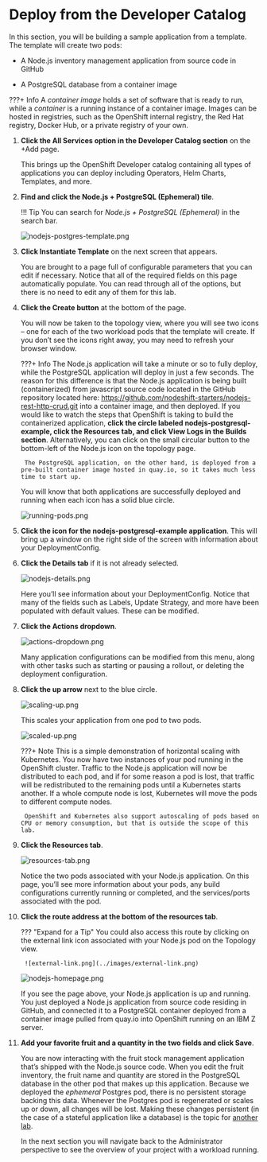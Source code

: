 # Deploy from the Developer Catalog

In this section, you will be building a sample application from a template. The template will create two pods:

* A Node.js inventory management application from source code in GitHub

* A PostgreSQL database from a container image

???+ Info
    A *container image* holds a set of software that is ready to run, while a *container* is a running instance of a container image. Images can be hosted in registries, such as the OpenShift internal registry, the Red Hat registry, Docker Hub, or a private registry of your own.

1. **Click the All Services option in the Developer Catalog section** on the +Add page.

    This brings up the OpenShift Developer catalog containing all types of applications you can deploy including Operators, Helm Charts, Templates, and more.

1. **Find and click the Node.js + PostgreSQL (Ephemeral) tile**.

    !!! Tip
        You can search for *Node.js + PostgreSQL (Ephemeral)* in the search bar.

    ![nodejs-postgres-template.png](../images/nodejs-postgres-template.png)

1. **Click Instantiate Template** on the next screen that appears.

    You are brought to a page full of configurable parameters that you can edit if necessary. Notice that all of the required fields on this page automatically populate. You can read through all of the options, but there is no need to edit any of them for this lab.

2. **Click the Create button** at the bottom of the page.

    You will now be taken to the topology view, where you will see two icons – one for each of the two workload pods that the template will create. If you don’t see the icons right away, you may need to refresh your browser window.

    ???+ Info
        The Node.js application will take a minute or so to fully deploy, while the PostgreSQL application will deploy in just a few seconds. The reason for this difference is that the Node.js application is being built (containerized) from javascript source code located in the GitHub repository located here: <https://github.com/nodeshift-starters/nodejs-rest-http-crud.git> into a container image, and then deployed. If you would like to watch the steps that OpenShift is taking to build the containerized application, **click the circle labeled nodejs-postgresql-example, click the Resources tab, and click View Logs in the Builds section**. Alternatively, you can click on the small circular button to the bottom-left of the Node.js icon on the topology page.

        The PostgreSQL application, on the other hand, is deployed from a pre-built container image hosted in quay.io, so it takes much less time to start up.

    You will know that both applications are successfully deployed and running when each icon has a solid blue circle.

    ![running-pods.png](../images/running-pods.png)

3. **Click the icon for the nodejs-postgresql-example application**. This will bring up a window on the right side of the screen with information about your DeploymentConfig.

4. **Click the Details tab** if it is not already selected.

    ![nodejs-details.png](../images/nodejs-details.png)

    Here you’ll see information about your DeploymentConfig. Notice that many of the fields such as Labels, Update Strategy, and more have been populated with default values. These can be modified.

5. **Click the Actions dropdown**.

    ![actions-dropdown.png](../images/actions-dropdown.png)

    Many application configurations can be modified from this menu, along with other tasks such as starting or pausing a rollout, or deleting the deployment configuration.

6. **Click the up arrow** next to the blue circle.

    ![scaling-up.png](../images/scaling-up.png)

    This scales your application from one pod to two pods.

    ![scaled-up.png](../images/scaled-up.png)

    ???+ Note
        This is a simple demonstration of horizontal scaling with Kubernetes. You now have two instances of your pod running in the OpenShift cluster. Traffic to the Node.js application will now be distributed to each pod, and if for some reason a pod is lost, that traffic will be redistributed to the remaining pods until a Kubernetes starts another. If a whole compute node is lost, Kubernetes will move the pods to different compute nodes.

        OpenShift and Kubernetes also support autoscaling of pods based on CPU or memory consumption, but that is outside the scope of this lab.  

7. **Click the Resources tab**.

    ![resources-tab.png](../images/resources-tab.png)

    Notice the two pods associated with your Node.js application. On this page, you’ll see more information about your pods, any build configurations currently running or completed, and the services/ports associated with the pod.

8. **Click the route address at the bottom of the resources tab**.

    ??? "Expand for a Tip"
        You could also access this route by clicking on the external link icon associated with your Node.js pod on the Topology view.

        ![external-link.png](../images/external-link.png)

    ![nodejs-homepage.png](../images/nodejs-homepage.png)

    If you see the page above, your Node.js application is up and running. You just deployed a Node.js application from source code residing in GitHub, and connected it to a PostgreSQL container deployed from a container image pulled from quay.io into OpenShift running on an IBM Z server.

9. **Add your favorite fruit and a quantity in the two fields and click Save**.

    You are now interacting with the fruit stock management application that’s shipped with the Node.js source code. When you edit the fruit inventory, the fruit name and quantity are stored in the PostgreSQL database in the other pod that makes up this application. Because we deployed the *ephemeral* Postgres pod, there is no persistent storage backing this data. Whenever the Postgres pod is regenerated or scales up or down, all changes will be lost. Making these changes persistent (in the case of a stateful application like a database) is the topic for [another lab](../lab006/lab006-1.md).

    In the next section you will navigate back to the Administrator perspective to see the overview of your project with a workload running.
